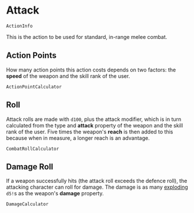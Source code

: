 # Attack

`ActionInfo`

This is the action to be used for standard, in-range melee combat. 

## Action Points

How many action points this action costs depends on two factors: the **speed** of the weapon and the skill rank of the user.

`ActionPointCalculator`

## Roll

Attack rolls are made with `d100`, plus the attack modifier, which is in turn calculated from the type and **attack** property of the weapon and the skill rank of the user. Five times the weapon's **reach** is then added to this because when in measure, a longer reach is an advantage.

`CombatRollCalculator`

## Damage Roll

If a weapon successfully hits (the attack roll exceeds the defence roll), the attacking character can roll for damage. The damage is as many [exploding](rule:exploding_dice) `d5!`s as the weapon's **damage** property.

`DamageCalculator`
